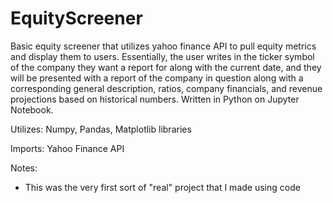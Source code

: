 # EquityScreener

Basic equity screener that utilizes yahoo finance API to pull equity metrics and display them to users. Essentially, the user writes in the ticker symbol of the company they want a report for along with the current date, and they will be presented with a report of the company in question along with a corresponding general description, ratios, company financials, and revenue projections based on historical numbers. Written in Python on Jupyter Notebook. 

Utilizes:
Numpy, Pandas, Matplotlib libraries 

Imports:
Yahoo Finance API

Notes:
- This was the very first sort of "real" project that I made using code

